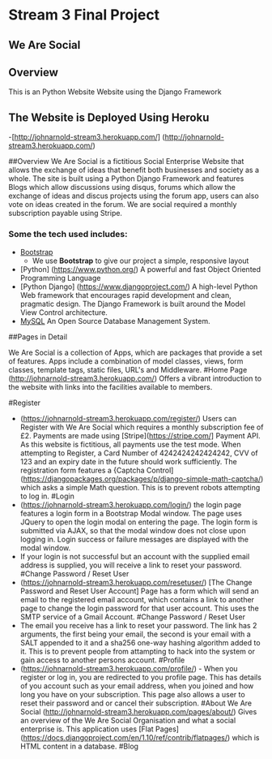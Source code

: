 # Stream 3 Final Project

## We Are Social
 
## Overview
 
This is an Python Website Website using the Django Framework
## The Website is Deployed Using Heroku
-[http://johnarnold-stream3.herokuapp.com/] (http://johnarnold-stream3.herokuapp.com/)

##Overview
We Are Social is a fictitious Social Enterprise Website that allows the exchange of ideas that benefit both businesses and society as a whole.  The site is built using a Python Django Framework and features Blogs which allow discussions using disqus, forums which allow the exchange of ideas and discus projects using the forum app, users can also vote on ideas created in the forum.
We are social required a monthly subscription payable using Stripe.
 
### Some the tech used includes:
- [Bootstrap](http://getbootstrap.com/)
    - We use **Bootstrap** to give our project a simple, responsive layout
- [Python] (https://www.python.org/) A powerful and fast Object Oriented Programming Language
- [Python Django] (https://www.djangoproject.com/) A high-level Python Web framework that encourages rapid development and clean, pragmatic design.  The Django Framework is built around the Model View Control architecture.
- [MySQL](https://www.mysql.com/) An Open Source Database Management System.


##Pages in Detail

We Are Social is a collection of Apps, which are packages that provide a set of features.  Apps include a combination of model classes, views, form classes, template tags, static files, URL's and Middleware.
#Home Page
(http://johnarnold-stream3.herokuapp.com/) Offers a vibrant introduction to the website with links into the facilities available to members.

#Register
- (https://johnarnold-stream3.herokuapp.com/register/) Users can Register with We Are Social which requires a monthly subscription fee of £2.
Payments are made using [Stripe](https://stripe.com/] Payment API.  As this website is fictitious, all payments use the test mode.  When attempting to Register, a Card Number of 4242424242424242, CVV of 123 and an expiry date in the future should work sufficiently.
The registration form features a {Captcha Control](https://djangopackages.org/packages/p/django-simple-math-captcha/) which asks a simple Math question.  This is to prevent robots attempting to log in.
#Login
- (https://johnarnold-stream3.herokuapp.com/login/) the login page features a login form in a Bootstrap Modal window.  The page uses JQuery to open the login modal on entering the page.  The login form is submitted via AJAX, so that the modal window does not close upon logging in.  Login success or failure messages are displayed with the modal window.
- If your login is not successful but an account with the supplied email address is supplied, you will receive a link to reset your password.
#Change Password / Reset User
- (https://johnarnold-stream3.herokuapp.com/resetuser/) [The Change Password and Reset User Account] Page has a form which will send an email to the registered email account, which contains a link to another page to change the login password for that user account. This uses the SMTP service of a Gmail Account.
#Change Password / Reset User
- The email you receive has a link to reset your password.  The link has 2 arguments, the first being your email, the second is your email with a SALT appended to it and a sha256 one-way hashing algorithm added to it.  This is to prevent people from attampting to hack into the system or gain access to another persons account.
#Profile
- (https://johnarnold-stream3.herokuapp.com/profile/) - When you register or log in, you are redirected to you profile page.  This has details of you account such as your email address, when you joined and how long you have on your subscription.  This page also allows a user to reset their password and or cancel their subscription.
#About We Are Social
(http://johnarnold-stream3.herokuapp.com/pages/about/) Gives an overview of the We Are Social Organisation and what a social enterprise is.  This application uses [Flat Pages] (https://docs.djangoproject.com/en/1.10/ref/contrib/flatpages/) which is HTML content in a database.
#Blog